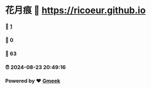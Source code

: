 # 花月痕 :link: https://ricoeur.github.io 
### :page_facing_up: [1](https://ricoeur.github.io/tag.html) 
### :speech_balloon: 0 
### :hibiscus: 63 
### :alarm_clock: 2024-08-23 20:49:16 
### Powered by :heart: [Gmeek](https://github.com/Meekdai/Gmeek)
